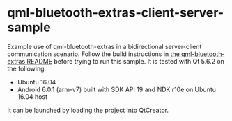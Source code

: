 qml-bluetooth-extras-client-server-sample
=========================================

Example use of qml-bluetooth-extras in a bidirectional server-client communication scenario. Follow the build
instructions in [the qml-bluetooth-extras README](../../README.md) before trying to run this sample. It is tested with
Qt 5.6.2 on the following:

  - Ubuntu 16.04
  - Android 6.0.1 (arm-v7) built with SDK API 19 and NDK r10e on Ubuntu 16.04 host

It can be launched by loading the project into QtCreator.
